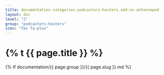 ```yaml
---
title: documentation.categories.podcasters-hosters.add-on-antennapod
layout: doc
level: "2"
group: "podcasters-hosters"
icon: "fas fa-plus"
---
```


# {% t {{ page.title }} %}

{% tf documentation/{{ page.group }}/{{ page.slug }}.md %}
